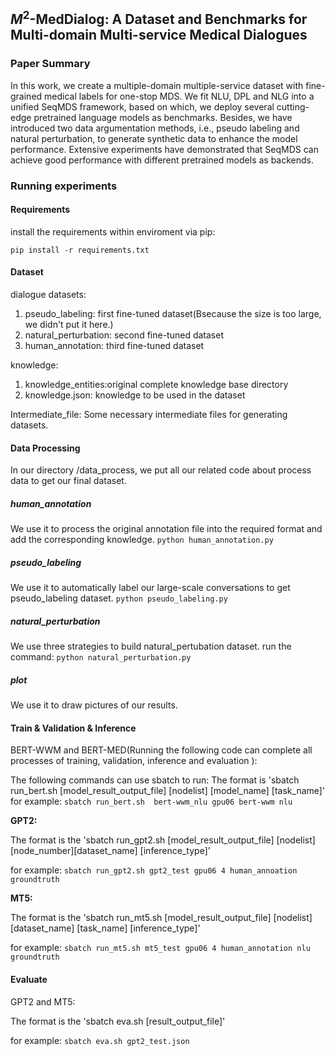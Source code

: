 ## $M^2$-MedDialog: A Dataset and Benchmarks for Multi-domain Multi-service Medical Dialogues
### Paper Summary 
In this work, we create a multiple-domain multiple-service dataset with fine-grained medical labels for one-stop MDS.
We fit NLU, DPL and NLG into a unified SeqMDS framework, based on which, we deploy several cutting-edge pretrained language models as benchmarks.
Besides, we have introduced two data argumentation methods, i.e., pseudo labeling and natural perturbation, to generate synthetic data to enhance the model performance.
Extensive experiments have demonstrated that SeqMDS can achieve good performance with different pretrained models as backends.

### Running experiments
#### Requirements
install the requirements within enviroment via pip:

`pip install -r requirements.txt`

#### Dataset

dialogue datasets:
1) pseudo_labeling: first fine-tuned dataset(Bsecause the size is too large, we didn't put it here.)
2) natural_perturbation: second fine-tuned dataset
3) human_annotation: third fine-tuned dataset

knowledge:
1) knowledge_entities:original complete knowledge base directory
2) knowledge.json: knowledge to be used in the dataset

Intermediate_file:
Some necessary intermediate files for generating datasets.
#### Data Processing
In our directory /data_process, we put all our related code about process data to get our final dataset.

##### human_annotation
We use it to process the original annotation file into the required format and add the corresponding knowledge.
`python human_annotation.py`

##### pseudo_labeling
We use it to automatically label our large-scale conversations to get pseudo_labeling dataset.
`python pseudo_labeling.py`

##### natural_perturbation
We use three strategies to build natural_pertubation dataset.
run the command:
`python natural_perturbation.py`

##### plot
We use it to draw pictures of our results.


#### Train & Validation & Inference

BERT-WWM and BERT-MED(Running the following code can complete all processes of training, validation, inference and evaluation ):

The following commands can use sbatch to run:
The format is 'sbatch run_bert.sh [model_result_output_file] [nodelist] [model_name] [task_name]' for example:
`sbatch run_bert.sh  bert-wwm_nlu gpu06 bert-wwm nlu`

**GPT2:**

The format is the 'sbatch run_gpt2.sh [model_result_output_file] [nodelist] [node_number][dataset_name] [inference_type]'

for example:
`sbatch run_gpt2.sh gpt2_test gpu06 4 human_annoation groundtruth`

**MT5:**

The format is the 'sbatch run_mt5.sh [model_result_output_file] [nodelist] [dataset_name] [task_name] [inference_type]'

for example:
`sbatch run_mt5.sh mt5_test gpu06 4 human_annotation nlu groundtruth`


#### Evaluate
GPT2 and MT5:

The format is the 'sbatch eva.sh [result_output_file]'

for example:
`sbatch eva.sh gpt2_test.json`

